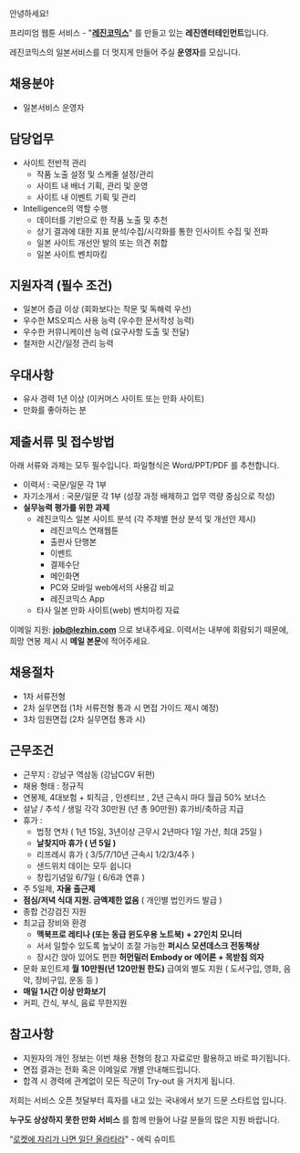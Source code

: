 안녕하세요!

프리미엄 웹툰 서비스 - "**[레진코믹스](http://www.lezhin.com)**" 를 만들고 있는 **레진엔터테인먼트**입니다.

레진코믹스의 일본서비스를 더 멋지게 만들어 주실 **운영자**를 모십니다.  	
 

## 채용분야 

- 일본서비스 운영자 


## 담당업무

- 사이트 전반적 관리
  - 작품 노출 설정 및 스케줄 설정/관리
  - 사이트 내 배너 기획, 관리 및 운영 
  - 사이트 내 이벤트 기획 및 관리 
- Intelligence의 역할 수행
  - 데이터를 기반으로 한 작품 노출 및 추천
  - 상기 결과에 대한 지표 분석/수집/시각화를 통한 인사이트 수집 및 전파
  - 일본 사이트 개선안 발의 또는 의견 취합
  - 일본 사이트 벤치마킹


## 지원자격 (필수 조건)

- 일본어 증급 이상 (회화보다는 작문 및 독해력 우선)
- 우수한 MS오피스 사용 능력 (우수한 문서작성 능력)
- 우수한 커뮤니케이션 능력 (요구사항 도출 및 전달)
- 철저한 시간/일정 관리 능력 


## 우대사항

- 유사 경력 1년 이상 (이커머스 사이트 또는 만화 사이트)
- 만화를 좋아하는 분


## 제출서류 및 접수방법

아래 서류와 과제는 모두 필수입니다. 파일형식은 Word/PPT/PDF 를 추천합니다.

- 이력서 : 국문/일문 각 1부
- 자기소개서 : 국문/일문 각 1부 (성장 과정 배제하고 업무 역량 중심으로 작성)
- **실무능력 평가를 위한 과제**
  - 레진코믹스 일본 사이트 분석 (각 주제별 현상 분석 및 개선안 제시)
    - 레진코믹스 연재웹툰
    - 출판사 단행본
    - 이벤트 
    - 결제수단
    - 메인화면
    - PC와 모바일 web에서의 사용감 비교 
    - 레진코믹스 App
  - 타사 일본 만화 사이트(web) 벤치마킹 자료 

	
이메일 지원: **job@lezhin.com** 으로 보내주세요.
이력서는 내부에 회람되기 때문에, 희망 연봉 제시 시 **메일 본문**에 적어주세요.

## 채용절차 

- 1차 서류전형
- 2차 실무면접 (1차 서류전형 통과 시 면접 가이드 제시 예정)
- 3차 임원면접 (2차 실무면접 통과 시)

## 근무조건

- 근무지 : 강남구 역삼동 (강남CGV 뒤편)
- 채용 형태 : 정규직
- 연봉제, 4대보험 + 퇴직금 , 인센티브 , 2년 근속시 마다 월급 50% 보너스
- 설날 / 추석 / 생일 각각 30만원 (년 총 90만원) 휴가비/축하금 지급
- 휴가 : 
  - 법정 연차 ( 1년 15일, 3년이상 근무시 2년마다 1일 가산, 최대 25일 )
  - **날찾지마 휴가 ( 년 5일 )**
  - 리프레시 휴가 ( 3/5/7/10년 근속시 1/2/3/4주 )
  - 샌드위치 데이는 모두 쉽니다
  - 창립기념일 6/7일 ( 6/6과 연휴 )
- 주 5일제, **자율 출근제**
- **점심/저녁 식대 지원. 금액제한 없음** ( 개인별 법인카드 발급 )
- 종합 건강검진 지원
- 최고급 장비와 환경
  - **맥북프로 레티나 (또는 동급 윈도우용 노트북) + 27인치 모니터** 
  - 서서 일할수 있도록 높낮이 조절 가능한 **퍼시스 모션데스크 전동책상** 
  - 장시간 앉아 있어도 편한 **허먼밀러 Embody or 에어론 + 목받침 의자**
- 문화 포인트제 **월 10만원(년 120만원 한도)** 급여외 별도 지원 ( 도서구입, 영화, 음악, 장비구입, 운동 등 )
- **매일 1시간 이상 만화보기**
- 커피, 간식, 부식, 음료 무한지원


## 참고사항

- 지원자의 개인 정보는 이번 채용 전형의 참고 자료로만 활용하고 바로 파기됩니다.
- 면접 결과는 전화 혹은 이메일로 개별 안내해드립니다.
- 합격 시 경력에 관계없이 모든 직군이 Try-out 을 거치게 됩니다. 


저희는 서비스 오픈 첫달부터 흑자를 내고 있는 국내에서 보기 드문 스타트업 입니다.

**누구도 상상하지 못한 만화 서비스** 를 함께 만들어 나갈 분들의 많은 지원 바랍니다.

“[로켓에 자리가 나면 일단 올라타라](http://estima.wordpress.com/2012/05/28/sheryl/)" - 에릭 슈미트